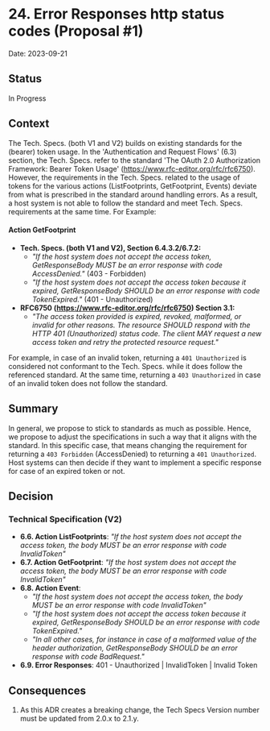 # 24. Error Responses http status codes (Proposal #1)

Date: 2023-09-21

## Status

In Progress

## Context

The Tech. Specs. (both V1 and V2) builds on existing standards for the (bearer) token usage. In the 'Authentication and Request Flows' (6.3) section, the Tech. Specs. refer to the standard 'The OAuth 2.0 Authorization Framework: Bearer Token Usage' (https://www.rfc-editor.org/rfc/rfc6750). However, the requirements in the Tech. Specs. related to the usage of tokens for the various actions (ListFootprints, GetFootprint, Events) deviate from what is prescribed in the standard around handling errors. As a result, a host system is not able to follow the standard and meet Tech. Specs. requirements at the same time. For Example:

#### Action GetFootprint
* **Tech. Specs. (both V1 and V2), Section 6.4.3.2/6.7.2:**
  * *"If the host system does not accept the access token, GetResponseBody MUST be an error response with code AccessDenied."* (403 - Forbidden)
  * *"If the host system does not accept the access token because it expired, GetResponseBody SHOULD be an error response with code TokenExpired."* (401 - Unauthorized)
* **RFC6750 (https://www.rfc-editor.org/rfc/rfc6750) Section 3.1:**
  * *"The access token provided is expired, revoked, malformed, or invalid for other reasons.  The resource SHOULD respond with the HTTP 401 (Unauthorized) status code. The client MAY request a new access token and retry the protected resource request."*

For example, in case of an invalid token, returning a `401 Unauthorized` is considered not conformant to the Tech. Specs. while it does follow the referenced standard. At the same time, returning a `403 Unauthorized` in case of an invalid token does not follow the standard.

## Summary

In general, we propose to stick to standards as much as possible. Hence, we propose to adjust the specifications in such a way that it aligns with the standard. In this specific case, that means changing the requirement for returning a `403 Forbidden` (AccessDenied) to returning a `401 Unauthorized`. Host systems can then decide if they want to implement a specific response for case of an expired token or not.


## Decision

### Technical Specification (V2)

* **6.6. Action ListFootprints**: *"If the host system does not accept the access token, the body MUST be an error response with code InvalidToken"*
* **6.7. Action GetFootprint**: *"If the host system does not accept the access token, the body MUST be an error response with code InvalidToken"*
* **6.8. Action Event**:
  * *"If the host system does not accept the access token, the body MUST be an error response with code InvalidToken"*
  * *"If the host system does not accept the access token because it expired, GetResponseBody SHOULD be an error response with code TokenExpired."*
  * *"In all other cases, for instance in case of a malformed value of the header authorization, GetResponseBody SHOULD be an error response with code BadRequest."*
* **6.9. Error Responses**: 401 - Unauthorized | InvalidToken | Invalid Token


## Consequences

1. As this ADR creates a breaking change, the Tech Specs Version number must be updated from 2.0.x to 2.1.y. 
